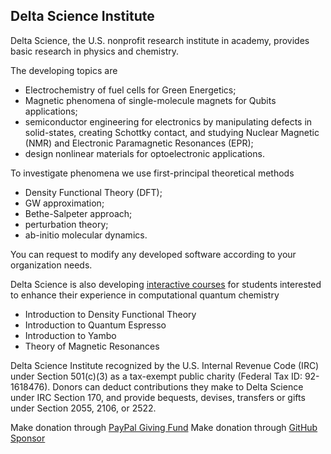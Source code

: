 ## Delta Science Institute


Delta Science, the U.S. nonprofit research institute in academy, provides basic research in physics and chemistry. 

The developing topics are 

-  Electrochemistry of fuel cells for Green Energetics;
-  Magnetic phenomena of single-molecule magnets for Qubits applications;
-  semiconductor engineering for electronics by manipulating defects in solid-states, creating Schottky contact, and studying Nuclear Magnetic (NMR) and Electronic Paramagnetic Resonances (EPR);
-  design nonlinear materials for optoelectronic applications. 

To investigate phenomena we use first-principal theoretical methods 

-  Density Functional Theory (DFT);
-  GW approximation; 
-  Bethe-Salpeter approach;
-  perturbation theory; 
-  ab-initio molecular dynamics.

You can request to modify any developed software according to your organization needs.

Delta Science is also developing [interactive courses](https://www.dsedu.org/courses) for students interested to enhance their experience in computational quantum chemistry

- Introduction to Density Functional Theory
- Introduction to Quantum Espresso
- Introduction to Yambo
- Theory of Magnetic Resonances

Delta Science Institute recognized by the U.S. Internal Revenue Code (IRC) under Section 501(c)(3) as a tax-exempt public charity (Federal Tax ID: 92-1618476). Donors can deduct contributions they make to Delta Science under IRC Section 170, and provide bequests, devises, transfers or gifts under Section 2055, 2106, or 2522.

Make donation through [PayPal Giving Fund](https://www.paypal.com/donate/?hosted_button_id=VK7ECA3H6N9W8)
Make donation through [GitHub Sponsor](https://github.com/sponsors/DS-RF)
